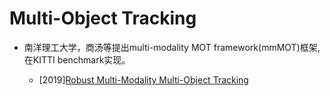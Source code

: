 

# Multi-Object Tracking

- 南洋理工大学，商汤等提出multi-modality MOT framework(mmMOT)框架,在KITTI benchmark实现。

  - [2019][Robust Multi-Modality Multi-Object Tracking](https://arxiv.org/pdf/1909.03850.pdf)